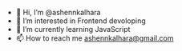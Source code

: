 - 👋 Hi, I’m @ashennkalhara
- 👀 I’m interested in Frontend devoloping 
- 🌱 I’m currently learning JavaScript
- 📫 How to reach me ashennkalhara@gmail.com 


<!---
ashennkalhara/ashennkalhara is a ✨ special ✨ repository because its `README.md` (this file) appears on your GitHub profile.
You can click the Preview link to take a look at your changes.
--->
